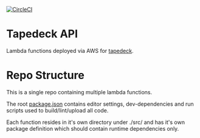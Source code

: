 [![CircleCI](https://circleci.com/gh/jrnewton/tapedeck-api.svg?style=shield)](https://circleci.com/gh/jrnewton/tapedeck-api)

# Tapedeck API

Lambda functions deployed via AWS for [tapedeck](https://github.com/jrnewton/tapedeck).

# Repo Structure

This is a single repo containing multiple lambda functions.

The root [package.json](package.json) contains editor settings, dev-dependencies and run scripts used to build/lint/upload all code.

Each function resides in it's own directory under ./src/ and has it's own package definition which should contain runtime dependencies only.

